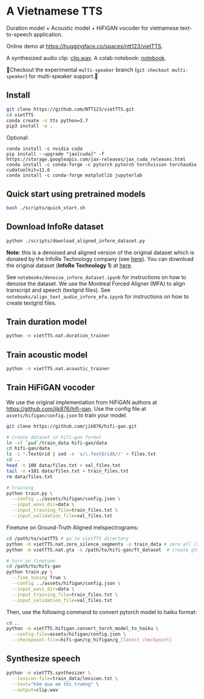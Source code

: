 # A Vietnamese TTS

Duration model + Acoustic model + HiFiGAN vocoder for vietnamese text-to-speech application.

Online demo at https://huggingface.co/spaces/ntt123/vietTTS.

A synthesized audio clip: [clip.wav](assets/infore/clip.wav). A colab notebook: [notebook](https://colab.research.google.com/drive/1oczrWOQOr1Y_qLdgis1twSlNZlfPVXoY?usp=sharing).

🔔Checkout the experimental `multi-speaker` branch (`git checkout multi-speaker`) for multi-speaker support.🔔

## Install

```sh
git clone https://github.com/NTT123/vietTTS.git
cd vietTTS
conda create -n tts python=3.7
pip3 install -e .
```

Optional:

```
conda install -c nvidia cuda
pip install --upgrade "jax[cuda]" -f https://storage.googleapis.com/jax-releases/jax_cuda_releases.html
conda install -c conda-forge -c pytorch pytorch torchvision torchaudio cudatoolkit=11.6
conda install -c conda-forge matplotlib jupyterlab

```

## Quick start using pretrained models

```sh
bash ./scripts/quick_start.sh
```

## Download InfoRe dataset

```sh
python ./scripts/download_aligned_infore_dataset.py
```

**Note**: this is a denoised and aligned version of the original dataset which is donated by the InfoRe Technology company (see [here](https://www.facebook.com/groups/j2team.community/permalink/1010834009248719/)). You can download the original dataset (**InfoRe Technology 1**) at [here](https://github.com/TensorSpeech/TensorFlowASR/blob/main/README.md#vietnamese).

See `notebooks/denoise_infore_dataset.ipynb` for instructions on how to denoise the dataset. We use the Montreal Forced Aligner (MFA) to align transcript and speech (textgrid files).
See `notebooks/align_text_audio_infore_mfa.ipynb` for instructions on how to create textgrid files.

## Train duration model

```sh
python -m vietTTS.nat.duration_trainer
```

## Train acoustic model

```sh
python -m vietTTS.nat.acoustic_trainer
```

## Train HiFiGAN vocoder

We use the original implementation from HiFiGAN authors at https://github.com/jik876/hifi-gan. Use the config file at `assets/hifigan/config.json` to train your model.

```sh
git clone https://github.com/jik876/hifi-gan.git

# create dataset in hifi-gan format
ln -sf `pwd`/train_data hifi-gan/data
cd hifi-gan/data
ls -1 *.TextGrid | sed -e 's/\.TextGrid$//' > files.txt
cd ..
head -n 100 data/files.txt > val_files.txt
tail -n +101 data/files.txt > train_files.txt
rm data/files.txt

# training
python train.py \
  --config ../assets/hifigan/config.json \
  --input_wavs_dir=data \
  --input_training_file=train_files.txt \
  --input_validation_file=val_files.txt
```

Finetune on Ground-Truth Aligned melspectrograms:

```sh
cd /path/to/vietTTS # go to vietTTS directory
python -m vietTTS.nat.zero_silence_segments -o train_data # zero all [sil, sp, spn] segments
python -m vietTTS.nat.gta -o /path/to/hifi-gan/ft_dataset  # create gta melspectrograms at hifi-gan/ft_dataset directory

# turn on finetune
cd /path/to/hifi-gan
python train.py \
  --fine_tuning True \
  --config ../assets/hifigan/config.json \
  --input_wavs_dir=data \
  --input_training_file=train_files.txt \
  --input_validation_file=val_files.txt
```

Then, use the following command to convert pytorch model to haiku format:

```sh
cd ..
python -m vietTTS.hifigan.convert_torch_model_to_haiku \
  --config-file=assets/hifigan/config.json \
  --checkpoint-file=hifi-gan/cp_hifigan/g_[latest_checkpoint]
```

## Synthesize speech

```sh
python -m vietTTS.synthesizer \
  --lexicon-file=train_data/lexicon.txt \
  --text="hôm qua em tới trường" \
  --output=clip.wav
```
